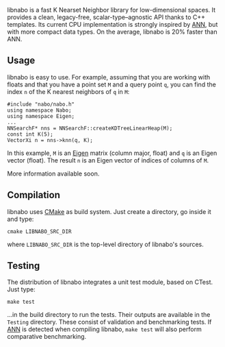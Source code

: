 libnabo is a fast K Nearset Neighbor library for low-dimensional spaces.
It provides a clean, legacy-free, scalar-type–agnostic API thanks to C++ templates.
Its current CPU implementation is strongly inspired by [ANN], but with more compact data types.
On the average, libnabo is 20% faster than ANN.

Usage
-----

libnabo is easy to use. For example, assuming that you are working with floats and that you have a point set `M` and a query point `q`, you can find the index `n` of the K nearest neighbors of `q` in `M`:

	#include "nabo/nabo.h"
	using namespace Nabo;
	using namespace Eigen;
	...
	NNSearchF* nns = NNSearchF::createKDTreeLinearHeap(M);
	const int K(5);
	VectorXi n = nns->knn(q, K);

In this example, `M` is an [Eigen] matrix (column major, float) and `q` is an Eigen vector (float).
The result `n` is an Eigen vector of indices of columns of `M`.

More information available soon.

Compilation
-----------

libnabo uses [CMake] as build system.
Just create a directory, go inside it and type:

	cmake LIBNABO_SRC_DIR
    
where `LIBNABO_SRC_DIR` is the top-level directory of libnabo's sources.

Testing
-------

The distribution of libnabo integrates a unit test module, based on CTest.
Just type:

	make test
   
...in the build directory to run the tests.
Their outputs are available in the `Testing` directory.
These consist of validation and benchmarking tests.
If [ANN] is detected when compiling libnabo, `make test` will also perform comparative benchmarking.

[ANN]: http://www.cs.umd.edu/~mount/ANN
[CMake]: http://www.cmake.org
[Eigen]: http://eigen.tuxfamily.org

